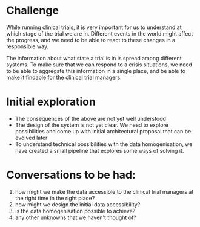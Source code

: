 # Challenge

While running clinical trials, it is very important for us to understand at which stage of the trial we are in.
Different events in the world might affect the progress, and we need to be able to react to these changes in a
responsible way.

The information about what state a trial is in is spread among different systems. To make sure that we can respond
to a crisis situations, we need to be able to aggregate this information in a single place, and be able to
make it findable for the clinical trial managers.

# Initial exploration

* The consequences of the above are not yet well understood
* The design of the system is not yet clear. We need to explore possibilities and come up with initial architectural
  proposal that can be evolved later
* To understand technical possibilities with the data homogenisation, we have created a small pipeline that explores
  some ways of solving it.

# Conversations to be had:

1. how might we make the data accessible to the clinical trial managers at the right time in the right place?
2. how might we design the initial data accessibility?
3. is the data homogenisation possible to achieve?
4. any other unknowns that we haven't thought of?